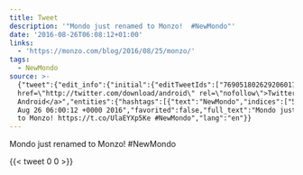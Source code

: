 ```yaml
---
title: Tweet
description: '"Mondo just renamed to Monzo!  #NewMondo"'
date: '2016-08-26T06:08:12+01:00'
links:
  - 'https://monzo.com/blog/2016/08/25/monzo/'
tags:
  - NewMondo
source: >-
  {"tweet":{"edit_info":{"initial":{"editTweetIds":["769051802629206017"],"editableUntil":"2016-08-26T07:00:12.695Z","editsRemaining":"5","isEditEligible":true}},"retweeted":false,"source":"<a
  href=\"http://twitter.com/download/android\" rel=\"nofollow\">Twitter for
  Android</a>","entities":{"hashtags":[{"text":"NewMondo","indices":["53","62"]}],"symbols":[],"user_mentions":[],"urls":[{"url":"https://t.co/UlaEYXp5Ke","expanded_url":"https://monzo.com/blog/2016/08/25/monzo/","display_url":"monzo.com/blog/2016/08/2…","indices":["29","52"]}]},"display_text_range":["0","62"],"favorite_count":"0","id_str":"769051802629206017","truncated":false,"retweet_count":"0","id":"769051802629206017","possibly_sensitive":false,"created_at":"Fri
  Aug 26 06:00:12 +0000 2016","favorited":false,"full_text":"Mondo just renamed
  to Monzo! https://t.co/UlaEYXp5Ke #NewMondo","lang":"en"}}
---
```

Mondo just renamed to Monzo!  #NewMondo
    
{{< tweet 0 0 >}}
    
